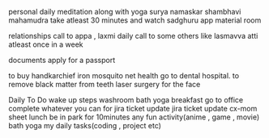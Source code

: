 personal
daily meditation along with yoga
	surya namaskar
	shambhavi mahamudra
	take atleast 30 minutes and watch sadghuru app material
room
	

relationships
	call to appa , laxmi daily
	call to some others like lasmavva atti atleast once in a week

documents
	apply for a passport

to buy
	handkarchief
	 iron
	 mosquito net
health
	go to dental hospital. to remove black matter from teeth
	laser surgery for the face

Daily To Do
	 wake up steps
	 washroom
	 bath
	 yoga
	 breakfast
	 go to office
	 complete whatever you can for jira ticket
	 update jira ticket
	 update cx-mom sheet
	 lunch
	 be in park for 10minutes
	 any fun activity(anime , game , movie)
	 bath
	 yoga 
	 my daily tasks(coding , project etc)
	 